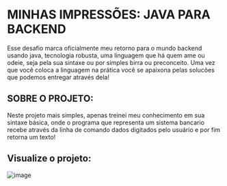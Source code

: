 # MINHAS IMPRESSÕES: JAVA PARA BACKEND

Esse desafio marca oficialmente meu retorno para o mundo backend usando java, tecnologia robusta, 
uma linguagem que há quem ame ou  odeie, seja pela sua sintaxe ou por simples birra ou preconceito. 
Uma vez que você coloca a linguagem na prática você se apaixona pelas solucões que podemos entregar através dela!

## SOBRE O PROJETO:
Neste projeto mais simples, apenas treinei meu conhecimento em sua sintaxe básica, onde o programa que representa 
um sistema bancario recebe através da linha de comando dados digitados pelo usuário e por fim retorna um texto!

## Visualize o projeto:
![image](https://github.com/user-attachments/assets/03396cf6-aaa1-4160-a7db-b5016c5b195a)

